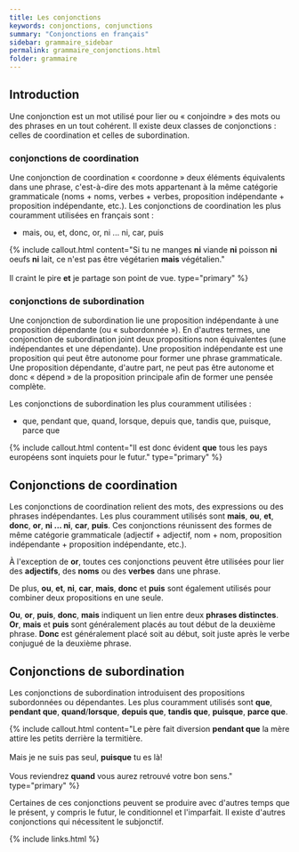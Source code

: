 ```yaml
---
title: Les conjonctions
keywords: conjonctions, conjunctions
summary: "Conjonctions en français"
sidebar: grammaire_sidebar
permalink: grammaire_conjonctions.html
folder: grammaire
---
```


## Introduction
Une conjonction est un mot utilisé pour lier ou « conjoindre » des mots ou des phrases en un tout cohérent. Il existe deux classes de conjonctions : celles de coordination et celles de subordination.

### conjonctions de coordination
Une conjonction de coordination « coordonne » deux éléments équivalents dans une phrase, c'est-à-dire des mots appartenant à la même catégorie grammaticale (noms + noms, verbes + verbes, proposition indépendante + proposition indépendante, etc.). Les conjonctions de coordination les plus couramment utilisées en français sont :
* mais, ou, et, donc, or, ni ... ni, car, puis

{% include callout.html content="Si tu ne manges **ni** viande **ni** poisson **ni** oeufs **ni** lait, ce n'est pas être végétarien **mais** végétalien."<br/><br/>Il craint le pire **et** je partage son point de vue. type="primary" %}

### conjonctions de subordination
Une conjonction de subordination lie une proposition indépendante à une proposition dépendante (ou « subordonnée »). En d'autres termes, une conjonction de subordination joint deux propositions non équivalentes (une indépendantes et une dépendante). Une proposition indépendante est une proposition qui peut être autonome pour former une phrase grammaticale. Une proposition dépendante, d'autre part, ne peut pas être autonome et donc « dépend » de la proposition principale afin de former une pensée complète.

Les conjonctions de subordination les plus couramment utilisées :

* que, pendant que, quand, lorsque, depuis que, tandis que, puisque, parce que

{% include callout.html content="Il est donc évident **que** tous les pays européens sont inquiets pour le futur." type="primary" %}

## Conjonctions de coordination
Les conjonctions de coordination relient des mots, des expressions ou des phrases indépendantes. Les plus couramment utilisés sont **mais**, **ou**, **et**, **donc**, **or**, **ni ... ni**, **car**, **puis**. Ces conjonctions réunissent des formes de même catégorie grammaticale (adjectif + adjectif, nom + nom, proposition indépendante + proposition indépendante, etc.).

À l'exception de **or**, toutes ces conjonctions peuvent être utilisées pour lier des **adjectifs**, des **noms** ou des **verbes** dans une phrase.

De plus, **ou**, **et**, **ni**, **car**, **mais**, **donc** et **puis** sont également utilisés pour combiner deux propositions en une seule.

**Ou**, **or**, **puis**, **donc**, **mais** indiquent un lien entre deux **phrases distinctes**. **Or**, **mais** et **puis** sont généralement placés au tout début de la deuxième phrase. **Donc** est généralement placé soit au début, soit juste après le verbe conjugué de la deuxième phrase.

## Conjonctions de subordination
Les conjonctions de subordination introduisent des propositions subordonnées ou dépendantes. Les plus couramment utilisés sont **que**, **pendant que**, **quand**/**lorsque**, **depuis que**, **tandis que**, **puisque**, **parce que**.

{% include callout.html content="Le père fait diversion **pendant que** la mère attire les petits derrière la termitière.<br/><br/>Mais je ne suis pas seul, **puisque** tu es là!<br/><br/>Vous reviendrez **quand** vous aurez retrouvé votre bon sens." type="primary" %}

Certaines de ces conjonctions peuvent se produire avec d'autres temps que le présent, y compris le futur, le conditionnel et l'imparfait. Il existe d'autres conjonctions qui nécessitent le subjonctif.

{% include links.html %}
